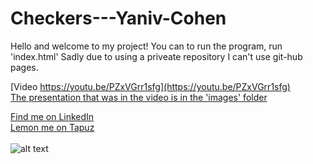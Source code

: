 # Checkers---Yaniv-Cohen

Hello and welcome to my project!
You can to run the program, run 'index.html'
Sadly due to using a priveate repository I can't use git-hub pages.

[Video https://youtu.be/PZxVGrr1sfg](https://youtu.be/PZxVGrr1sfg)
<br>
[The presentation that was in the video is in the 'images' folder](https://github.com/yanivfast1/Checkers---Yaniv-Cohen/blob/313bd18377ee9e987ba92554abebd07d9389f1bf/Checkers/images)

[Find me on LinkedIn](https://www.linkedin.com/in/yaniv-cohen-8a48b4236/)<br>
[Lemon me on Tapuz](https://www.tapuz.co.il/members/yanivyaniv22.4055136/)<br><br>
![alt text](https://cdn.dribbble.com/users/11072/screenshots/8061657/media/4d364914199469f04b2b944aaab43a00.png?compress=1&resize=400x300&vertical=top)
